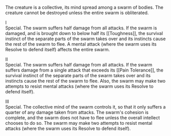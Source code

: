 The creature is a collective, its mind spread among a swarm of bodies. The creature cannot be destroyed unless the entire swarm is obliterated.

I<br>Special. The swarm suffers half damage from all attacks. If the swarm is damaged, and is brought down to below half its [[Toughness]], the survival instinct of the separate parts of the swarm takes over and its instincts cause the rest of the swarm to flee. A mental attack (where the swarm uses its Resolve to defend itself) affects the entire swarm.

II<br>Special. The swarm suffers half damage from all attacks. If the swarm suffers damage from a single attack that exceeds its [[Pain Tolerance]], the survival instinct of the separate parts of the swarm takes over and its instincts cause the rest of the swarm to flee. Also, the swarm may make two attempts to resist mental attacks (where the swarm uses its Resolve to defend itself).

III<br>Special. The collective mind of the swarm controls it, so that it only suffers a quarter of any damage taken from attacks. The swarm's cohesion is complete, and the swarm does not have to flee unless the overall intellect chooses to do so. The swarm may make two attempts to resist mental attacks (where the swarm uses its Resolve to defend itself).